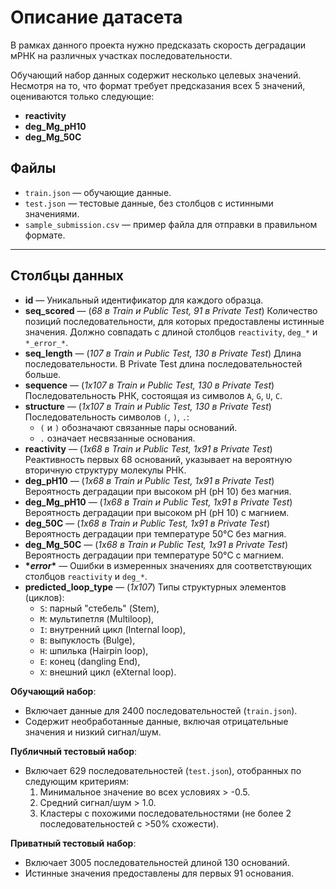 # Описание датасета

В рамках данного проекта нужно предсказать скорость деградации мРНК на различных участках последовательности.

Обучающий набор данных содержит несколько целевых значений. Несмотря на то, что формат требует предсказания всех 5 значений, оцениваются только следующие:
- **reactivity**
- **deg_Mg_pH10**
- **deg_Mg_50C**

## Файлы
- `train.json` — обучающие данные.
- `test.json` — тестовые данные, без столбцов с истинными значениями.
- `sample_submission.csv` — пример файла для отправки в правильном формате.

---

## Столбцы данных

- **id** — Уникальный идентификатор для каждого образца.
- **seq_scored** — (*68 в Train и Public Test, 91 в Private Test*) Количество позиций последовательности, для которых предоставлены истинные значения. Должно совпадать с длиной столбцов `reactivity`, `deg_*` и `*_error_*`.
- **seq_length** — (*107 в Train и Public Test, 130 в Private Test*) Длина последовательности. В Private Test длина последовательностей больше.
- **sequence** — (*1x107 в Train и Public Test, 130 в Private Test*) Последовательность РНК, состоящая из символов `A`, `G`, `U`, `C`.
- **structure** — (*1x107 в Train и Public Test, 130 в Private Test*) Последовательность символов `(`, `)`, `.`:
  - `(` и `)` обозначают связанные пары оснований.
  - `.` означает несвязанные основания.
- **reactivity** — (*1x68 в Train и Public Test, 1x91 в Private Test*) Реактивность первых 68 оснований, указывает на вероятную вторичную структуру молекулы РНК.
- **deg_pH10** — (*1x68 в Train и Public Test, 1x91 в Private Test*) Вероятность деградации при высоком pH (pH 10) без магния.
- **deg_Mg_pH10** — (*1x68 в Train и Public Test, 1x91 в Private Test*) Вероятность деградации при высоком pH (pH 10) с магнием.
- **deg_50C** — (*1x68 в Train и Public Test, 1x91 в Private Test*) Вероятность деградации при температуре 50°C без магния.
- **deg_Mg_50C** — (*1x68 в Train и Public Test, 1x91 в Private Test*) Вероятность деградации при температуре 50°C с магнием.
- **\*_error_\*** — Ошибки в измеренных значениях для соответствующих столбцов `reactivity` и `deg_*`.
- **predicted_loop_type** — (*1x107*) Типы структурных элементов (циклов):
  - `S`: парный "стебель" (Stem),
  - `M`: мультипетля (Multiloop),
  - `I`: внутренний цикл (Internal loop),
  - `B`: выпуклость (Bulge),
  - `H`: шпилька (Hairpin loop),
  - `E`: конец (dangling End),
  - `X`: внешний цикл (eXternal loop).
 
**Обучающий набор**: 
- Включает данные для 2400 последовательностей (`train.json`).
- Содержит необработанные данные, включая отрицательные значения и низкий сигнал/шум.

**Публичный тестовый набор**:
- Включает 629 последовательностей (`test.json`), отобранных по следующим критериям:
  1. Минимальное значение во всех условиях > -0.5.
  2. Средний сигнал/шум > 1.0.
  3. Кластеры с похожими последовательностями (не более 2 последовательностей с >50% схожести).

**Приватный тестовый набор**:
- Включает 3005 последовательностей длиной 130 оснований.
- Истинные значения предоставлены для первых 91 основания.
